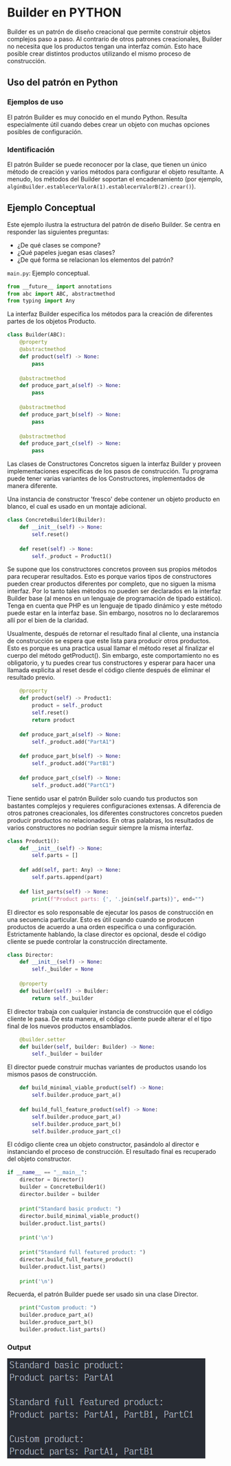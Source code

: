 # Builder en PYTHON

Builder es un patrón de diseño creacional que permite construir objetos complejos paso a paso. Al contrario de otros patrones creacionales, Builder no necesita que los productos tengan una interfaz común. Esto hace posible crear distintos productos utilizando el mismo proceso de construcción.

## Uso del patrón en Python

### Ejemplos de uso

El patrón Builder es muy conocido en el mundo Python. Resulta especialmente útil cuando debes crear un objeto con muchas opciones posibles de configuración.

### Identificación

El patrón Builder se puede reconocer por la clase, que tienen un único método de creación y varios métodos para configurar el objeto resultante. A menudo, los métodos del Builder soportan el encadenamiento (por ejemplo, `algúnBuilder.establecerValorA(1).establecerValorB(2).crear()`).

## Ejemplo Conceptual

Este ejemplo ilustra la estructura del patrón de diseño Builder. Se centra en responder las siguientes preguntas:

- ¿De qué clases se compone?
- ¿Qué papeles juegan esas clases?
- ¿De qué forma se relacionan los elementos del patrón?

`main.py`: Ejemplo conceptual.

```python
from __future__ import annotations
from abc import ABC, abstractmethod
from typing import Any
```

La interfaz Builder especifica los métodos para la creación de diferentes partes de los objetos Producto.

```python
class Builder(ABC):
    @property
    @abstractmethod
    def product(self) -> None:
        pass

    @abstractmethod
    def produce_part_a(self) -> None:
        pass

    @abstractmethod
    def produce_part_b(self) -> None:
        pass

    @abstractmethod
    def produce_part_c(self) -> None:
        pass
```

Las clases de Constructores Concretos siguen la interfaz Builder y proveen implementaciones especificas de los pasos de construcción. Tu programa puede tener varias variantes de los Constructores, implementados de manera diferente.

Una instancia de constructor 'fresco' debe contener un objeto producto en blanco, el cual es usado en un montaje adicional.

```python
class ConcreteBuilder1(Builder):
    def __init__(self) -> None:
        self.reset()
    
    def reset(self) -> None:
        self._product = Product1()
```

Se supone que los constructores concretos proveen sus propios métodos para recuperar resultados. Esto es porque varios tipos de constructores pueden crear productos diferentes por completo, que no siguen la misma interfaz. Por lo tanto tales métodos no pueden ser declarados en la interfaz Builder base (al menos en un lenguaje de programación de tipado estático). Tenga en cuenta que PHP es un lenguaje de tipado dinámico y este método puede estar en la interfaz base. Sin embargo, nosotros no lo declararemos allí por el bien de la claridad.

Usualmente, después de retornar el resultado final al cliente, una instancia de construcción se espera que este lista para producir otros productos. Esto es porque es una practica usual llamar el método reset al finalizar el cuerpo del método getProduct(). Sin embargo, este comportamiento no es obligatorio, y tu puedes crear tus constructores y esperar para hacer una llamada explicita al reset desde el código cliente después de eliminar el resultado previo.

```python
    @property
    def product(self) -> Product1:
        product = self._product
        self.reset()
        return product
    
    def produce_part_a(self) -> None:
        self._product.add("PartA1")
    
    def produce_part_b(self) -> None:
        self._product.add("PartB1")

    def produce_part_c(self) -> None:
        self._product.add("PartC1")
```

Tiene sentido usar el patrón Builder solo cuando tus productos son bastantes complejos y requieres configuraciones extensas. A diferencia de otros patrones creacionales, los diferentes constructores concretos pueden producir productos no relacionados. En otras palabras, los resultados de varios constructores no podrían seguir siempre la misma interfaz.

```python
class Product1():
    def __init__(self) -> None:
        self.parts = []
    
    def add(self, part: Any) -> None:
        self.parts.append(part)
    
    def list_parts(self) -> None:
        print(f"Product parts: {', '.join(self.parts)}", end="")
```

El director es solo responsable de ejecutar los pasos de construcción en una secuencia particular. Esto es útil cuando cuando se producen productos de acuerdo a una orden especifica o una configuración. Estrictamente hablando, la clase director es opcional, desde el código cliente se puede controlar la construcción directamente.

```python
class Director:
    def __init__(self) -> None:
        self._builder = None
    
    @property
    def builder(self) -> Builder:
        return self._builder
```

El director trabaja con cualquier instancia de construcción que el código cliente le pasa. De esta manera, el código cliente puede alterar el el tipo final de los nuevos productos ensamblados.

```python
    @builder.setter
    def builder(self, builder: Builder) -> None:
        self._builder = builder
```

El director puede construir muchas variantes de productos usando los mismos pasos de construcción.

```python
    def build_minimal_viable_product(self) -> None:
        self.builder.produce_part_a()
    
    def build_full_feature_product(self) -> None:
        self.builder.produce_part_a()
        self.builder.produce_part_b()
        self.builder.produce_part_c()
```

El código cliente crea un objeto constructor, pasándolo al director e instanciando el proceso de construcción. El resultado final es recuperado del objeto constructor.

```python
if __name__ == "__main__":
    director = Director()
    builder = ConcreteBuilder1()
    director.builder = builder

    print("Standard basic product: ")
    director.build_minimal_viable_product()
    builder.product.list_parts()

    print('\n')

    print("Standard full featured product: ")
    director.build_full_feature_product()
    builder.product.list_parts()

    print('\n')
```

Recuerda, el patrón Builder puede ser usado sin una clase Director.

```python
    print("Custom product: ")
    builder.produce_part_a()
    builder.produce_part_b()
    builder.product.list_parts()
```

### Output

![out](../../../Z-IMG/builder-12.png)
